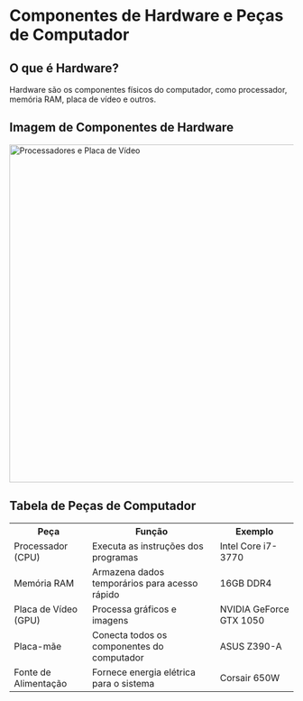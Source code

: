 <!DOCTYPE html>
<html>
<head>

</head>
<body>

<h1>Componentes de Hardware e Peças de Computador</h1>

<h2>O que é Hardware?</h2>
<p>Hardware são os componentes físicos do computador, como processador, memória RAM, placa de vídeo e outros.</p>

<h2>Imagem de Componentes de Hardware</h2>
<img src="https://sm.ign.com/ign_br/screenshot/default/processadores-e-placa-de-video_rd3z.jpg" alt="Processadores e Placa de Vídeo" width="600">

<h2>Tabela de Peças de Computador</h2>
<table>
    <tr>
        <th>Peça</th>
        <th>Função</th>
        <th>Exemplo</th>
    </tr>
    <tr>
        <td>Processador (CPU)</td>
        <td>Executa as instruções dos programas</td>
        <td>Intel Core i7-3770</td>
    </tr>
    <tr>
        <td>Memória RAM</td>
        <td>Armazena dados temporários para acesso rápido</td>
        <td>16GB DDR4</td>
    </tr>
    <tr>
        <td>Placa de Vídeo (GPU)</td>
        <td>Processa gráficos e imagens</td>
        <td>NVIDIA GeForce GTX 1050</td>
    </tr>
    <tr>
        <td>Placa-mãe</td>
        <td>Conecta todos os componentes do computador</td>
        <td>ASUS Z390-A</td>
    </tr>
    <tr>
        <td>Fonte de Alimentação</td>
        <td>Fornece energia elétrica para o sistema</td>
        <td>Corsair 650W</td>
    </tr>
</table>

</body>
</html>
